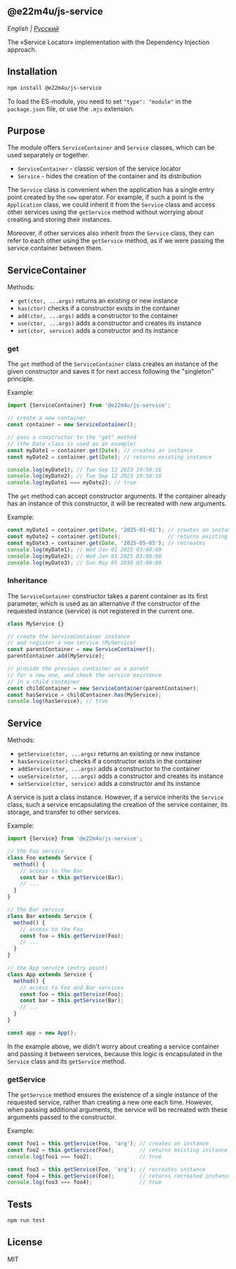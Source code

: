 ## @e22m4u/js-service

*English | [Русский](README-ru.md)*

The «Service Locator» implementation with the Dependency Injection
approach.

## Installation

```bash
npm install @e22m4u/js-service
```

To load the ES-module, you need to set `"type": "module"`
in the `package.json` file, or use the `.mjs` extension.

## Purpose

The module offers `ServiceContainer` and `Service` classes,
which can be used separately or together.

- `ServiceContainer` - classic version of the service locator
- `Service` - hides the creation of the container and its distribution

The `Service` class is convenient when the application has a single
entry point created by the `new` operator. For example, if such a point
is the `Application` class, we could inherit it from the `Service` class
and access other services using the `getService` method without worrying
about creating and storing their instances.

Moreover, if other services also inherit from the `Service` class,
they can refer to each other using the `getService` method,
as if we were passing the service container between them.

## ServiceContainer

Methods:

- `get(ctor, ...args)` returns an existing or new instance
- `has(ctor)` checks if a constructor exists in the container
- `add(ctor, ...args)` adds a constructor to the container
- `use(ctor, ...args)` adds a constructor and creates its instance
- `set(ctor, service)` adds a constructor and its instance

### get

The `get` method of the `ServiceContainer` class creates
an instance of the given constructor and saves it for next
access following the "singleton" principle.

Example:

```js
import {ServiceContainer} from '@e22m4u/js-service';

// create a new container
const container = new ServiceContainer();

// pass a constructor to the "get" method
// (the Date class is used as an example)
const myDate1 = container.get(Date); // creates an instance
const myDate2 = container.get(Date); // returns existing instance

console.log(myDate1); // Tue Sep 12 2023 19:50:16
console.log(myDate2); // Tue Sep 12 2023 19:50:16
console.log(myDate1 === myDate2); // true
```

The `get` method can accept constructor arguments.
If the container already has an instance of this
constructor, it will be recreated with new arguments.

Example:

```js
const myDate1 = container.get(Date, '2025-01-01'); // creates an instance
const myDate2 = container.get(Date);               // returns existing instance
const myDate3 = container.get(Date, '2025-05-05'); // recreates
console.log(myDate1); // Wed Jan 01 2025 03:00:00
console.log(myDate2); // Wed Jan 01 2025 03:00:00
console.log(myDate3); // Sun May 05 2030 03:00:00
```

### Inheritance

The `ServiceContainer` constructor takes a parent container
as its first parameter, which is used as an alternative
if the constructor of the requested instance (service)
is not registered in the current one.

```js
class MyService {}

// create the ServiceContainer instance
// and register a new service (MyService)
const parentContainer = new ServiceContainer();
parentContainer.add(MyService);

// provide the previous container as a parent
// for a new one, and check the service existence
// in a child container
const childContainer = new ServiceContainer(parentContainer);
const hasService = childContainer.has(MyService);
console.log(hasService); // true
```

## Service

Methods:

- `getService(ctor, ...args)` returns an existing or new instance
- `hasService(ctor)` checks if a constructor exists in the container
- `addService(ctor, ...args)` adds a constructor to the container
- `useService(ctor, ...args)` adds a constructor and creates its instance
- `setService(ctor, service)` adds a constructor and its instance

A service is just a class instance. However, if a service inherits
the `Service` class, such a service encapsulating the creation
of the service container, its storage, and transfer to other services.

Example:

```js
import {Service} from '@e22m4u/js-service';

// the Foo service
class Foo extends Service {
  method() {
    // access to the Bar
    const bar = this.getService(Bar);
    // ...
  }
}

// the Bar service
class Bar extends Service {
  method() {
    // access to the Foo
    const foo = this.getService(Foo);
    // ...
  }
}

// the App service (entry point)
class App extends Service {
  method() {
    // access to Foo and Bar services
    const foo = this.getService(Foo);
    const bar = this.getService(Bar);
    // ...
  }
}

const app = new App();
```

In the example above, we didn't worry about creating
a service container and passing it between services,
because this logic is encapsulated in the `Service`
class and its `getService` method.

### getService

The `getService` method ensures the existence of a single
instance of the requested service, rather than creating
a new one each time. However, when passing additional
arguments, the service will be recreated with these
arguments passed to the constructor.

Example:

```js
const foo1 = this.getService(Foo, 'arg'); // creates an instance
const foo2 = this.getService(Foo);        // returns existing instance
console.log(foo1 === foo2);               // true

const foo3 = this.getService(Foo, 'arg'); // recreates instance
const foo4 = this.getService(Foo);        // returns recreated instance
console.log(foo3 === foo4);               // true
```

## Tests

```bash
npm run test
```

## License

MIT

